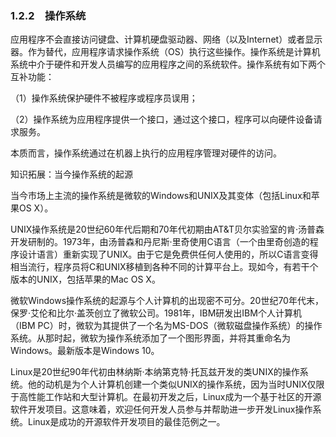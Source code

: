    

### 1.2.2　操作系统

应用程序不会直接访问键盘、计算机硬盘驱动器、网络（以及Internet）或者显示器。作为替代，应用程序请求操作系统（OS）执行这些操作。操作系统是计算机系统中介于硬件和开发人员编写的应用程序之间的系统软件。操作系统有如下两个互补功能：

（1）操作系统保护硬件不被程序或程序员误用；

（2）操作系统为应用程序提供一个接口，通过这个接口，程序可以向硬件设备请求服务。

本质而言，操作系统通过在机器上执行的应用程序管理对硬件的访问。

知识拓展：当今操作系统的起源

当今市场上主流的操作系统是微软的Windows和UNIX及其变体（包括Linux和苹果OS X）。

UNIX操作系统是20世纪60年代后期和70年代初期由AT&T贝尔实验室的肯·汤普森开发研制的。1973年，由汤普森和丹尼斯·里奇使用C语言（一个由里奇创造的程序设计语言）重新实现了UNIX。由于它是免费供任何人使用的，所以C语言变得相当流行，程序员将C和UNIX移植到各种不同的计算平台上。现如今，有若干个版本的UNIX，包括苹果的Mac OS X。

微软Windows操作系统的起源与个人计算机的出现密不可分。20世纪70年代末，保罗·艾伦和比尔·盖茨创立了微软公司。1981年，IBM研发出IBM个人计算机（IBM PC）时，微软为其提供了一个名为MS-DOS（微软磁盘操作系统）的操作系统。从那时起，微软为操作系统添加了一个图形界面，并将其重命名为Windows。最新版本是Windows 10。

Linux是20世纪90年代初由林纳斯·本纳第克特·托瓦兹开发的类UNIX的操作系统。他的动机是为个人计算机创建一个类似UNIX的操作系统，因为当时UNIX仅限于高性能工作站和大型计算机。在最初开发之后，Linux成为一个基于社区的开源软件开发项目。这意味着，欢迎任何开发人员参与并帮助进一步开发Linux操作系统。Linux是成功的开源软件开发项目的最佳范例之一。